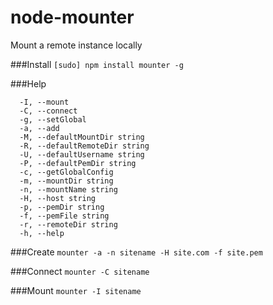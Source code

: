 # node-mounter
Mount a remote instance locally

###Install
`[sudo] npm install mounter -g`

###Help
```
  -I, --mount
  -C, --connect
  -g, --setGlobal
  -a, --add
  -M, --defaultMountDir string
  -R, --defaultRemoteDir string
  -U, --defaultUsername string
  -P, --defaultPemDir string
  -c, --getGlobalConfig
  -m, --mountDir string
  -n, --mountName string
  -H, --host string
  -p, --pemDir string
  -f, --pemFile string
  -r, --remoteDir string
  -h, --help
 ```

###Create
`mounter -a -n sitename -H site.com -f site.pem`

###Connect
`mounter -C sitename`

###Mount
`mounter -I sitename`